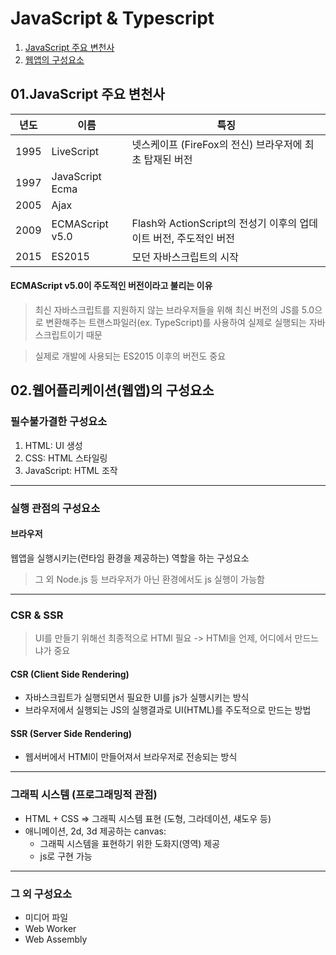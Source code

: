# JavaScript & Typescript

01. [JavaScript 주요 변천사](#01.javascript-주요-변천사)
02. [웹앱의 구성요소](#02.웹어플리케이션(웹앱)의-구성요소)


## 01.JavaScript 주요 변천사

년도|이름|특징
---|---|---
1995|LiveScript| 넷스케이프 (FireFox의 전신) 브라우저에 최초 탑재된 버전
1997|JavaScript Ecma|
2005|Ajax
2009|ECMAScript v5.0|Flash와 ActionScript의 전성기 이후의 업데이트 버전, 주도적인 버전
2015|ES2015|모던 자바스크립트의 시작

#### ECMAScript v5.0이 주도적인 버전이라고 불리는 이유
> 최신 자바스크립트를 지원하지 않는 브라우저들을 위해 최신 버전의 JS를 5.0으로 변환해주는 트랜스파일러(ex. TypeScript)를 사용하여 실제로 실행되는 자바스크립트이기 때문

> 실제로 개발에 사용되는 ES2015 이후의 버전도 중요 

## 02.웹어플리케이션(웹앱)의 구성요소

### 필수불가결한 구성요소
1. HTML: UI 생성
2. CSS: HTML 스타일링
3. JavaScript: HTML 조작

* * * 
### 실행 관점의 구성요소
#### 브라우저
웹앱을 실행시키는(런타임 환경을 제공하는) 역할을 하는 구성요소
> 그 외 Node.js 등 브라우저가 아닌 환경에서도 js 실행이 가능함
* * *
### CSR & SSR
> UI를 만들기 위해선 최종적으로 HTMl 필요
-> HTMl을 언제, 어디에서 만드느냐가 중요

#### CSR (Client Side Rendering)
- 자바스크립트가 실행되면서 필요한 UI를 js가 실행시키는 방식
- 브라우저에서 실행되는 JS의 실행결과로 UI(HTML)를 주도적으로 만드는 방법

#### SSR (Server Side Rendering)
- 웹서버에서 HTMl이 만들어져서 브라우저로 전송되는 방식

* * *
### 그래픽 시스템 (프로그래밍적 관점)
- HTML + CSS => 그래픽 시스템 표현 (도형, 그라데이션, 섀도우 등)
- 애니메이션, 2d, 3d 제공하는 canvas: 
  - 그래픽 시스템을 표현하기 위한 도화지(영역) 제공
  - js로 구현 가능

* * *
### 그 외 구성요소
- 미디어 파일
- Web Worker
- Web Assembly
